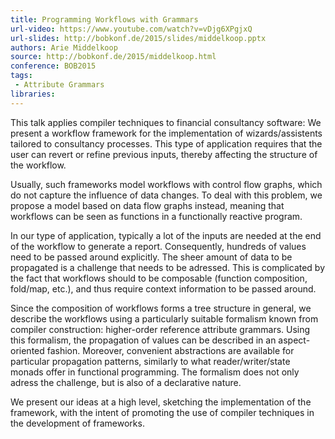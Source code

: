```yaml
---
title: Programming Workflows with Grammars
url-video: https://www.youtube.com/watch?v=vDjg6XPgjxQ
url-slides: http://bobkonf.de/2015/slides/middelkoop.pptx
authors: Arie Middelkoop
source: http://bobkonf.de/2015/middelkoop.html
conference: BOB2015
tags:
 - Attribute Grammars
libraries:
---
```


This talk applies compiler techniques to financial consultancy software: We present a workflow framework for the implementation of wizards/assistents tailored to consultancy processes. This type of application requires that the user can revert or refine previous inputs, thereby affecting the structure of the workflow.

Usually, such frameworks model workflows with control flow graphs, which do not capture the influence of data changes. To deal with this problem, we propose a model based on data flow graphs instead, meaning that workflows can be seen as functions in a functionally reactive program.

In our type of application, typically a lot of the inputs are needed at the end of the workflow to generate a report. Consequently, hundreds of values need to be passed around explicitly. The sheer amount of data to be propagated is a challenge that needs to be adressed. This is complicated by the fact that workflows should to be composable (function composition, fold/map, etc.), and thus require context information to be passed around.

Since the composition of workflows forms a tree structure in general, we describe the workflows using a particularly suitable formalism known from compiler construction: higher-order reference attribute grammars. Using this formalism, the propagation of values can be described in an aspect-oriented fashion. Moreover, convenient abstractions are available for particular propagation patterns, similarly to what reader/writer/state monads offer in functional programming. The formalism does not only adress the challenge, but is also of a declarative nature.

We present our ideas at a high level, sketching the implementation of the framework, with the intent of promoting the use of compiler techniques in the development of frameworks.
